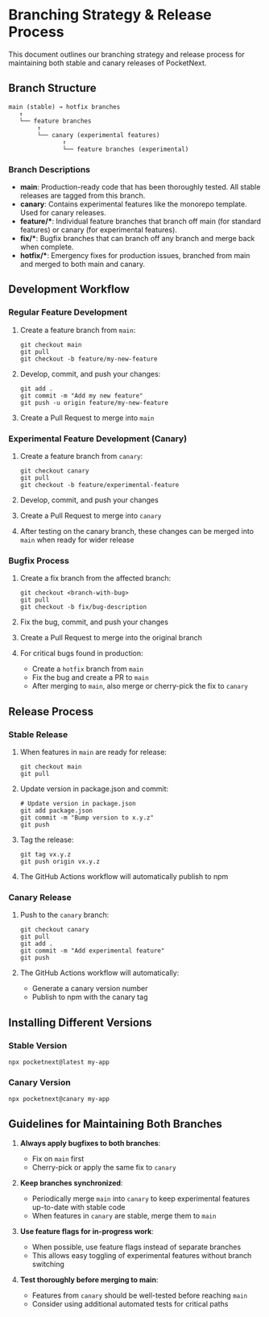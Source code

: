 # Branching Strategy & Release Process

This document outlines our branching strategy and release process for maintaining both stable and canary releases of PocketNext.

## Branch Structure

```
main (stable) → hotfix branches
   ↑
   └── feature branches
        ↑
        └── canary (experimental features)
               ↑
               └── feature branches (experimental)
```

### Branch Descriptions

- **main**: Production-ready code that has been thoroughly tested. All stable releases are tagged from this branch.
- **canary**: Contains experimental features like the monorepo template. Used for canary releases.
- **feature/\***: Individual feature branches that branch off main (for standard features) or canary (for experimental features).
- **fix/\***: Bugfix branches that can branch off any branch and merge back when complete.
- **hotfix/\***: Emergency fixes for production issues, branched from main and merged to both main and canary.

## Development Workflow

### Regular Feature Development

1. Create a feature branch from `main`:

   ```
   git checkout main
   git pull
   git checkout -b feature/my-new-feature
   ```

2. Develop, commit, and push your changes:

   ```
   git add .
   git commit -m "Add my new feature"
   git push -u origin feature/my-new-feature
   ```

3. Create a Pull Request to merge into `main`

### Experimental Feature Development (Canary)

1. Create a feature branch from `canary`:

   ```
   git checkout canary
   git pull
   git checkout -b feature/experimental-feature
   ```

2. Develop, commit, and push your changes
3. Create a Pull Request to merge into `canary`

4. After testing on the canary branch, these changes can be merged into `main` when ready for wider release

### Bugfix Process

1. Create a fix branch from the affected branch:

   ```
   git checkout <branch-with-bug>
   git pull
   git checkout -b fix/bug-description
   ```

2. Fix the bug, commit, and push your changes
3. Create a Pull Request to merge into the original branch

4. For critical bugs found in production:
   - Create a `hotfix` branch from `main`
   - Fix the bug and create a PR to `main`
   - After merging to `main`, also merge or cherry-pick the fix to `canary`

## Release Process

### Stable Release

1. When features in `main` are ready for release:

   ```
   git checkout main
   git pull
   ```

2. Update version in package.json and commit:

   ```
   # Update version in package.json
   git add package.json
   git commit -m "Bump version to x.y.z"
   git push
   ```

3. Tag the release:

   ```
   git tag vx.y.z
   git push origin vx.y.z
   ```

4. The GitHub Actions workflow will automatically publish to npm

### Canary Release

1. Push to the `canary` branch:

   ```
   git checkout canary
   git pull
   git add .
   git commit -m "Add experimental feature"
   git push
   ```

2. The GitHub Actions workflow will automatically:
   - Generate a canary version number
   - Publish to npm with the canary tag

## Installing Different Versions

### Stable Version

```
npx pocketnext@latest my-app
```

### Canary Version

```
npx pocketnext@canary my-app
```

## Guidelines for Maintaining Both Branches

1. **Always apply bugfixes to both branches**:

   - Fix on `main` first
   - Cherry-pick or apply the same fix to `canary`

2. **Keep branches synchronized**:

   - Periodically merge `main` into `canary` to keep experimental features up-to-date with stable code
   - When features in `canary` are stable, merge them to `main`

3. **Use feature flags for in-progress work**:

   - When possible, use feature flags instead of separate branches
   - This allows easy toggling of experimental features without branch switching

4. **Test thoroughly before merging to main**:
   - Features from `canary` should be well-tested before reaching `main`
   - Consider using additional automated tests for critical paths
